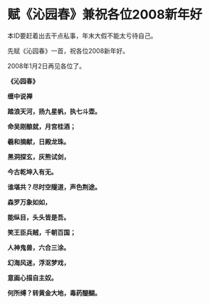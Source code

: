 赋《沁园春》兼祝各位2008新年好
====



本ID要赶着出去干点私事，年末大假不能太亏待自己。

先赋《沁园春》一首，祝各位2008新年好。

2008年1月2日再见各位了。

**《沁园春》**

**缠中说禅**

**踏浪天河，扬九星帆，执七斗壶。**

**命吴刚酿就，月宫桂酒；**

**羲和摘献，日殿龙珠。**

**黑洞探玄，灰熊试剑，**

**今古乾坤入有无。**

**谁堪共？尽时空隧道，声色荆途。**

**森罗万象如如，**

**能纵目，头头皆是吾。**

**笑王臣兵贼，千朝百国；**

**人神鬼兽，六合三涂。**

**幻海风迷，浮沤梦戏，**

**意画心描自主奴。**

**何所缚？转黄金大地，毒药醍醐。**
